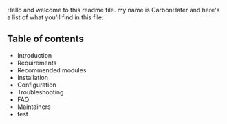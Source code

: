 Hello and welcome to this readme file.  my name is CarbonHater and here's a list of what you'll find in this file:

## Table of contents

- Introduction
- Requirements
- Recommended modules
- Installation
- Configuration
- Troubleshooting
- FAQ
- Maintainers
- test
